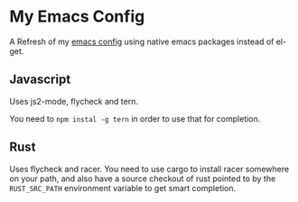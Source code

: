 # My Emacs Config

A Refresh of my [emacs config](https://github.com/scottaj/emacs-config/tree/updates) using native emacs packages instead of el-get.

## Javascript
Uses js2-mode, flycheck and tern.

You need to `npm instal -g tern` in order to use that for completion.

## Rust
Uses flycheck and racer. You need to use cargo to install racer somewhere on your path, and also have a source checkout of rust pointed to by the `RUST_SRC_PATH` environment variable to get smart completion.
